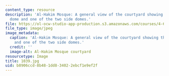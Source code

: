 ```yaml
---
content_type: resource
description: 'Al-Hakim Mosque: A general view of the courtyard showing the mihrab
  dome and one of the two side domes.'
file: https://ol-ocw-studio-app-production.s3.amazonaws.com/courses/4-614-religious-architecture-and-islamic-cultures-fall-2002/b8906ccd8b481dd834022ebcf1e9ef2f_1039.jpg
file_type: image/jpeg
image_metadata:
  caption: 'Al-Hakim Mosque: A general view of the courtyard showing the mihrab dome
    and one of the two side domes.'
  credit: ''
  image-alt: Al-Hakim Mosque courtyard
resourcetype: Image
title: 1039.jpg
uid: b8906ccd-8b48-1dd8-3402-2ebcf1e9ef2f
---
```

